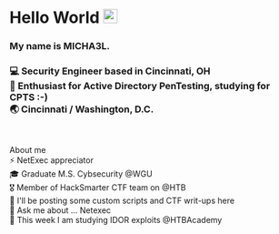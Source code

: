 <div align="left">
  <h1> Hello World <img src="https://media.giphy.com/media/hvRJCLFzcasrR4ia7z/giphy.gif" width="25px"></h1>
</div>
 
<p align='center'> 
<div align="left">
<h3>My name is MICHA3L.</h3> 
</div>
<div align="left">
<h3>💻 Security Engineer based in Cincinnati, OH <br>
🌱 Enthusiast for Active Directory PenTesting, studying for CPTS :-)<br>
🌏 Cincinnati / Washington, D.C.</h3> <br>
</div>

About me <br>
⚡ NetExec appreciator <br>
🎓 Graduate M.S. Cybsecurity @WGU<br>
🎖 Member of HackSmarter CTF team on @HTB<br>
👀 I'll be posting some custom scripts and CTF writ-ups here<br>
💬 Ask me about ... Netexec<br>
🌱 This week I am studying IDOR exploits @HTBAcademy<br>

<!--
**MICHA3L-36/MICHA3L-36** is a ✨ _special_ ✨ repository because its `README.md` (this file) appears on your GitHub profile.

Here are some ideas to get you started:

- 🔭 I’m currently working on ...
- 🌱 I’m currently learning ...
- 👯 I’m looking to collaborate on ...
- 🤔 I’m looking for help with ...
- 💬 Ask me about ...
- 📫 How to reach me: ...
- 😄 Pronouns: ...
- ⚡ Fun fact: ...
-->
